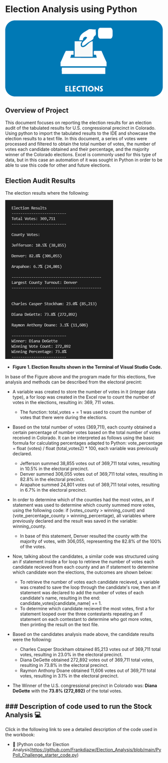 # Election Analysis using Python

![](https://github.com/Frankdiazw/Election_Analysis/blob/main/Resources/Elections-Image.png)

## Overview of Project
This document focuses on reporting the election results for an election audit of the tabulated results for U.S. congressional precinct in Colorado. Using python to import the tabulated results to the IDE and showcase the election results to a text file. In this document, a series of votes were processed and filtered to obtain the total number of votes, the number of votes each candidate obtained and their percentage, and the majority winner of the Colorado elections. Excel is commonly used for this type of data, but in this case an automation of it was sought in Python in order to be able to use this code for other and future elections.

## Election Audit Results
The election results where the following:

![](https://github.com/Frankdiazw/Election_Analysis/blob/main/Resources/Electionresults.png)

- **Figure 1. Election Results shown in the Terminal of Visual Studio Code.**

In base of the Figure above and the program made for this elections, five analysis and methods can be described from the electoral precint:
- A variable was created to store the number of votes in it (integer data type), a for loop was created in the Excel row to count the number of votes in the elections, resulting in: 369, 711 votes.
  - The function: total_votes + = 1 was used to count the number of votes that there were during the elections.
  
- Based on the total number of votes (369,711), each county obtained a certain percentage of number votes based on the total number of votes received in Colorado. It can be interpreted as follows using the basic formula for calculating percentages adapted to Python: vote_percentage = float (votes) / float (total_votes2) * 100, each variable was previously declared.
  - Jefferson summed 38,855 votes out of 369,711 total votes, resulting in 10.5% in the electoral precinct.
  - Denver summed 306,055 votes out of 369,711 total votes, resulting in 82.8% in the electoral precinct.
  - Arapahoe summed 24,801 votes out of 369,711 total votes, resulting in 6.7% in the electoral precinct.
  
- In order to determine which of the counties had the most votes, an if statement was used to determine which county summed more votes, using the following code: if (votes_county > winning_count) and (vote_percentage_county > winning_percentage), all variables where previously declared and the result was saved in the variable: winning_county. 
  - In base of this statement, Denver resulted the county with the majority of votes, with 306,055, representing the 82.8% of the 100% of the votes.
 
- Now, talking about the candidates, a similar code was structured using an if statement inside a for loop to retrieve the number of votes each candidate recieved from each county and an if statement to determine which candidate won the elections, the outcomes are shown below:
  - To retrieve the number of votes each candidate recieved, a variable was created to save the loop through the candidate's row, then an if statement was declared to add the number of votes of each candidate's name, resulting in the end: candidate_votes[candidate_name] += 1.
  - To determine which candidate recieved the most votes, first a for statement looped over the three contestants repeating an if statement on each contestant to determine who got more votes, then printing the result on the text file. 
  
- Based on the candidates analysis made above, the candidate results were the following:
  - Charles Casper Stockham obtained 85,213 votes out of 369,711 total votes, resulting in 23.0% in the electoral precinct.
  - Diana DeGette obtained 272,892 votes out of 369,711 total votes, resulting in 73.8% in the electoral precinct.
  - Raymon Anthony Doane obtained 11,606 votes out of 369,711 total votes, resulting in 3.1% in the electoral precinct.
 
- The Winner of the U.S. congressional precinct in Colorado was: **Diana DeGette** with the **73.8% (272,892)** of the total votes.

## ### Description of code used to run the Stock Analysis :computer:
Click in the following link to see a detailed description of the code used in the workbook:
- :page_with_curl: [Python code for Election Analysis]https://github.com/Frankdiazw/Election_Analysis/blob/main/PyPoll_Challenge_starter_code.py)
